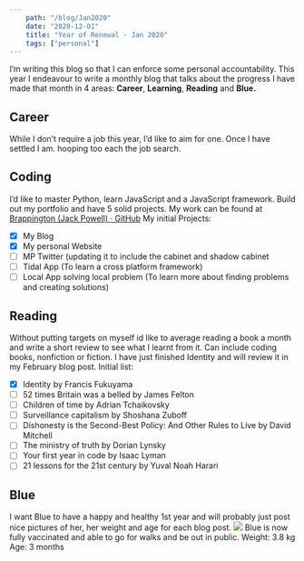 ```yaml
---
    path: "/blog/Jan2020"
    date: "2020-12-01"
    title: "Year of Renewal - Jan 2020"
    tags: ["personal"]
---
```

I’m writing this blog so that I can enforce some personal accountability. This year I endeavour to write a monthly blog that talks about the progress I have made that month in 4 areas: **Career**, **Learning**, **Reading** and **Blue.**
## Career
While I don’t require a job this year, I’d like to aim for one. Once I have settled I am. hooping too each the job search.
## Coding
I’d like to master Python, learn JavaScript and a JavaScript framework. Build out my portfolio and have 5 solid projects. My work can be found at [Brappington (Jack Powell) · GitHub](https://github.com/Brappington)
My initial Projects:
- [x] My Blog
- [x] My personal Website 
- [ ] MP Twitter (updating it to include the cabinet and shadow cabinet
- [ ] Tidal App (To learn a cross platform framework)
- [ ] Local App solving local problem (To learn more about finding problems and creating solutions)
## Reading
Without putting targets on myself id like to average reading a book a month and write a short review to see what I learnt from it. Can include coding books, nonfiction or fiction. I have just finished Identity and will review it in my February blog post.
Initial list:
- [x] Identity by Francis Fukuyama
- [ ] 52 times Britain was a belled by James Felton
- [ ] Children of time by Adrian Tchaikovsky
- [ ] Surveillance capitalism by Shoshana Zuboff
- [ ] Dishonesty is the Second-Best Policy: And Other Rules to Live by David Mitchell
- [ ] The ministry of truth by Dorian Lynsky
- [ ] Your first year in code by Isaac Lyman
- [ ] 21 lessons for the 21st century by Yuval Noah Harari 
## Blue
I want Blue to have a happy and healthy 1st year and will probably just post nice pictures of her, her weight and age for each blog post.
![](Year%20of%20Renewal%20-%20Jan%202020/B4FECD2E-31C4-457D-A270-C0D733B29DB1.png)
Blue is now fully vaccinated and able to go for walks and be out in public. 
Weight: 3.8 kg
Age: 3 months